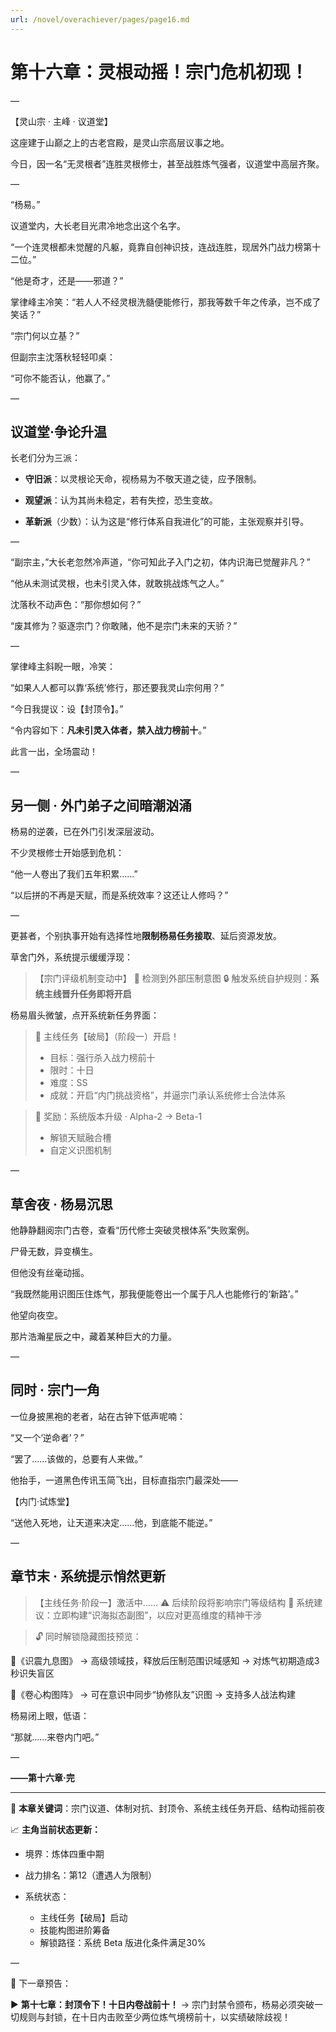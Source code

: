 ```yaml
---
url: /novel/overachiever/pages/page16.md
---
```

# 第十六章：灵根动摇！宗门危机初现！

—

【灵山宗 · 主峰 · 议道堂】

这座建于山巅之上的古老宫殿，是灵山宗高层议事之地。

今日，因一名“无灵根者”连胜灵根修士，甚至战胜炼气强者，议道堂中高层齐聚。

—

“杨易。”

议道堂内，大长老目光肃冷地念出这个名字。

“一个连灵根都未觉醒的凡躯，竟靠自创神识技，连战连胜，现居外门战力榜第十二位。”

“他是奇才，还是——邪道？”

掌律峰主冷笑：“若人人不经灵根洗髓便能修行，那我等数千年之传承，岂不成了笑话？”

“宗门何以立基？”

但副宗主沈落秋轻轻叩桌：

“可你不能否认，他赢了。”

—

## 议道堂·争论升温

长老们分为三派：

* **守旧派**：以灵根论天命，视杨易为不敬天道之徒，应予限制。

* **观望派**：认为其尚未稳定，若有失控，恐生变故。

* **革新派**（少数）：认为这是“修行体系自我进化”的可能，主张观察并引导。

—

“副宗主，”大长老忽然冷声道，“你可知此子入门之初，体内识海已觉醒非凡？”

“他从未测试灵根，也未引灵入体，就敢挑战炼气之人。”

沈落秋不动声色：“那你想如何？”

“废其修为？驱逐宗门？你敢赌，他不是宗门未来的天骄？”

—

掌律峰主斜睨一眼，冷笑：

“如果人人都可以靠‘系统’修行，那还要我灵山宗何用？”

“今日我提议：设【封顶令】。”

“令内容如下：**凡未引灵入体者，禁入战力榜前十**。”

此言一出，全场震动！

—

## 另一侧 · 外门弟子之间暗潮汹涌

杨易的逆袭，已在外门引发深层波动。

不少灵根修士开始感到危机：

“他一人卷出了我们五年积累……”

“以后拼的不再是天赋，而是系统效率？这还让人修吗？”

—

更甚者，个别执事开始有选择性地**限制杨易任务接取**、延后资源发放。

草舍门外，系统提示缓缓浮现：

> 【宗门评级机制变动中】
> 🎯 检测到外部压制意图
> 🔒 触发系统自护规则：**系统主线晋升任务即将开启**

杨易眉头微皱，点开系统新任务界面：

> 🎯 主线任务【破局】（阶段一）开启！
>
> * 目标：强行杀入战力榜前十
> * 限时：十日
> * 难度：SS
> * 成就：开启“内门挑战资格”，并逼宗门承认系统修士合法体系

> 🎁 奖励：系统版本升级 · Alpha-2 → Beta-1
>
> * 解锁天赋融合槽
> * 自定义识图机制

—

## 草舍夜 · 杨易沉思

他静静翻阅宗门古卷，查看“历代修士突破灵根体系”失败案例。

尸骨无数，异变横生。

但他没有丝毫动摇。

“我既然能用识图压住炼气，那我便能卷出一个属于凡人也能修行的‘新路’。”

他望向夜空。

那片浩瀚星辰之中，藏着某种巨大的力量。

—

## 同时 · 宗门一角

一位身披黑袍的老者，站在古钟下低声呢喃：

“又一个‘逆命者’？”

“罢了……该做的，总要有人来做。”

他抬手，一道黑色传讯玉简飞出，目标直指宗门最深处——

【内门·试炼堂】

“送他入死地，让天道来决定……他，到底能不能逆。”

—

## 章节末 · 系统提示悄然更新

> 【主线任务·阶段一】激活中……
> ⚠️ 后续阶段将影响宗门等级结构
> 🧠 系统建议：立即构建“识海拟态副图”，以应对更高维度的精神干涉

> 🔓 同时解锁隐藏图技预览：

📘《识震九息图》
→ 高级领域技，释放后压制范围识域感知
→ 对炼气初期造成3秒识失盲区

📘《卷心构图阵》
→ 可在意识中同步“协修队友”识图
→ 支持多人战法构建

杨易闭上眼，低语：

“那就……来卷内门吧。”

—

**——第十六章·完**

***

📌 **本章关键词**：宗门议道、体制对抗、封顶令、系统主线任务开启、结构动摇前夜

📈 **主角当前状态更新：**

* 境界：炼体四重中期
* 战力排名：第12（遭遇人为限制）
* 系统状态：

  * 主线任务【破局】启动
  * 技能构图进阶筹备
  * 解锁路径：系统 Beta 版进化条件满足30%

—

📘 下一章预告：

▶ **第十七章：封顶令下！十日内卷战前十！**
→ 宗门封禁令颁布，杨易必须突破一切规则与封锁，在十日内击败至少两位炼气境榜前十，以实绩破除歧视！
